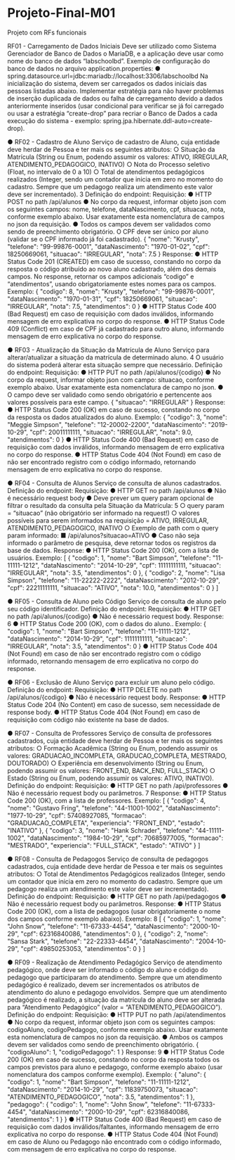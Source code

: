 # Projeto-Final-M01
Projeto com RFs funcionais

 RF01 - Carregamento de Dados Iniciais
Deve ser utilizado como Sistema Gerenciador de Banco de Dados o MariaDB, e a
aplicação deve usar como nome do banco de dados “labschoolbd”.
Exemplo de configuração do banco de dados no arquivo application.properties:
● spring.datasource.url=jdbc:mariadb://localhost:3306/labschoolbd
Na inicialização do sistema, devem ser carregados os dados iniciais das pessoas
listadas abaixo. Implementar estratégia para não haver problemas de inserção duplicada de
dados ou falha de carregamento devido a dados anteriormente inseridos (usar condicional
para verificar se já foi carregado ou usar a estratégia “create-drop” para recriar o Banco de
Dados a cada execução do sistema - exemplo: spring.jpa.hibernate.ddl-auto=create-drop).

● RF02 - Cadastro de Aluno
Serviço de cadastro de Aluno, cuja entidade deve herdar de Pessoa e ter mais os
seguintes atributos:
○ Situação da Matrícula (String ou Enum, podendo assumir os valores: ATIVO,
IRREGULAR, ATENDIMENTO_PEDAGOGICO, INATIVO)
○ Nota do Processo seletivo (Float, no intervalo de 0 a 10)
○ Total de atendimentos pedagógicos realizados (Integer, sendo um contador que
inicia em zero no momento do cadastro. Sempre que um pedagogo realiza um
atendimento este valor deve ser incrementado).
3
Definição do endpoint:
Requisição:
● HTTP POST no path /api/alunos
● No corpo da request, informar objeto json com os seguintes campos: nome,
telefone, dataNascimento, cpf, situacao, nota, conforme exemplo abaixo. Usar
exatamente esta nomenclatura de campos no json da requisição.
● Todos os campos devem ser validados como sendo de preenchimento
obrigatório. O CPF deve ser único por aluno (validar se o CPF informado já foi
cadastrado).
    {
    "nome": "Krusty",
    "telefone": "99-99876-0001",
    "dataNascimento": "1970-01-02",
    "cpf": 18250669061,
    "situacao": "IRREGULAR",
    "nota": 7.5
    }
Response:
● HTTP Status Code 201 (CREATED) em caso de sucesso, constando no corpo da
resposta o código atribuído ao novo aluno cadastrado, além dos demais
campos. No response, retornar os campos adicionais “codigo” e “atendimentos”,
usando obrigatoriamente estes nomes para os campos.
  Exemplo:
    {
    "codigo": 8,
    "nome": "Krusty",
    "telefone": "99-99876-0001",
    "dataNascimento": "1970-01-31",
    "cpf": 18250669061,
    "situacao": "IRREGULAR",
    "nota": 7.5,
    "atendimentos": 0
    }
● HTTP Status Code 400 (Bad Request) em caso de requisição com dados
inválidos, informando mensagem de erro explicativa no corpo do response.
● HTTP Status Code 409 (Conflict) em caso de CPF já cadastrado para outro
aluno, informando mensagem de erro explicativa no corpo do response.

● RF03 - Atualização da Situação da Matrícula de Aluno
Serviço para alterar/atualizar a situação da matrícula de determinado aluno.
4
O usuário do sistema poderá alterar esta situação sempre que necessário.
Definição do endpoint:
Requisição:
● HTTP PUT no path /api/alunos/{codigo}
● No corpo da request, informar objeto json com campo: situacao, conforme
exemplo abaixo. Usar exatamente esta nomenclatura de campo no json.
● O campo deve ser validado como sendo obrigatório e pertencente aos valores
possíveis para este campo.
    {
    "situacao": "IRREGULAR"
    }
Response:
● HTTP Status Code 200 (OK) em caso de sucesso, constando no corpo da
resposta os dados atualizados do aluno.
  Exemplo:
    {
    "codigo": 3,
    "nome": "Meggie Simpson",
    "telefone": "12-20002-2200",
    "dataNascimento": "2019-10-29",
    "cpf": 20011111111,
    "situacao": "IRREGULAR",
    "nota": 9.0,
    "atendimentos": 0
    }
● HTTP Status Code 400 (Bad Request) em caso de requisição com dados
inválidos, informando mensagem de erro explicativa no corpo do response.
● HTTP Status Code 404 (Not Found) em caso de não ser encontrado registro
com o código informado, retornando mensagem de erro explicativa no corpo
do response.

● RF04 - Consulta de Alunos
Serviço de consulta de alunos cadastrados.
Definição do endpoint:
Requisição:
● HTTP GET no path /api/alunos
● Não é necessário request body
● Deve prever um query param opcional de filtrar o resultado da consulta pela
Situação da Matrícula:
5
○ query param = “situacao” (não obrigatório ser informado na request!)
○ valores possíveis para serem informados na requisição = ATIVO,
IRREGULAR, ATENDIMENTO_PEDAGOGICO, INATIVO
○ Exemplo de path com o query param informado:
■ /api/alunos?situacao=ATIVO
● Caso não seja informado o parâmetro de pesquisa, deve retornar todos os
registros da base de dados.
Response:
● HTTP Status Code 200 (OK), com a lista de usuários.
  Exemplo:
    [
    {
    "codigo": 1,
    "nome": "Bart Simpson",
    "telefone": "11-11111-1212",
    "dataNascimento": "2014-10-29",
    "cpf": 11111111111,
    "situacao": "IRREGULAR",
    "nota": 3.5,
    "atendimentos": 0
    },
    {
    "codigo": 2,
    "nome": "Lisa Simpson",
    "telefone": "11-22222-2222",
    "dataNascimento": "2012-10-29",
    "cpf": 22211111111,
    "situacao": "ATIVO",
    "nota": 10.0,
    "atendimentos": 0
    }
    ]
    
● RF05 - Consulta de Aluno pelo Código
Serviço de consulta de aluno pelo seu código identificador.
Definição do endpoint:
Requisição:
● HTTP GET no path /api/alunos/{codigo}
● Não é necessário request body.
Response:
6
● HTTP Status Code 200 (OK), com o dados do aluno..
  Exemplo:
    {
    "codigo": 1,
    "nome": "Bart Simpson",
    "telefone": "11-11111-1212",
    "dataNascimento": "2014-10-29",
    "cpf": 11111111111,
    "situacao": "IRREGULAR",
    "nota": 3.5,
    "atendimentos": 0
    }
● HTTP Status Code 404 (Not Found) em caso de não ser encontrado registro
com o código informado, retornando mensagem de erro explicativa no corpo
do response.

● RF06 - Exclusão de Aluno
Serviço para excluir um aluno pelo código.
Definição do endpoint:
Requisição:
● HTTP DELETE no path /api/alunos/{codigo}
● Não é necessário request body.
Response:
● HTTP Status Code 204 (No Content) em caso de sucesso, sem necessidade de
response body.
● HTTP Status Code 404 (Not Found) em caso de requisição com código não
existente na base de dados.

● RF07 - Consulta de Professores
Serviço de consulta de professores cadastrados, cuja entidade deve herdar de Pessoa
e ter mais os seguintes atributos:
○ Formação Acadêmica (String ou Enum, podendo assumir os valores:
GRADUACAO_INCOMPLETA, GRADUCAO_COMPLETA, MESTRADO, DOUTORADO)
○ Experiência em desenvolvimento (String ou Enum, podendo assumir os valores:
FRONT_END, BACK_END, FULL_STACK)
○ Estado (String ou Enum, podendo assumir os valores: ATIVO, INATIVO).
Definição do endpoint:
Requisição:
● HTTP GET no path /api/professores
● Não é necessário request body ou parâmetros.
7
Response:
● HTTP Status Code 200 (OK), com a lista de professores.
  Exemplo:
    [
    {
    "codigo": 4,
    "nome": "Gustavo Fring",
    "telefone": "44-11001-1002",
    "dataNascimento": "1977-10-29",
    "cpf": 57408927085,
    "formacao": "GRADUACAO_COMPLETA",
    "experiencia": "FRONT_END",
    "estado": "INATIVO"
    },
    {
    "codigo": 3,
    "nome": "Hank Schrader",
    "telefone": "44-11111-1002",
    "dataNascimento": "1984-10-29",
    "cpf": 70685977005,
    "formacao": "MESTRADO",
    "experiencia": "FULL_STACK",
    "estado": "ATIVO"
    }
    ]
    
● RF08 - Consulta de Pedagogos
Serviço de consulta de pedagogos cadastrados, cuja entidade deve herdar de Pessoa e
ter mais os seguintes atributos:
○ Total de Atendimentos Pedagógicos realizados (Integer, sendo um contador que
inicia em zero no momento do cadastro. Sempre que um pedagogo realiza um
atendimento este valor deve ser incrementado).
Definição do endpoint:
Requisição:
● HTTP GET no path /api/pedagogos
● Não é necessário request body ou parâmetros.
Response:
● HTTP Status Code 200 (OK), com a lista de pedagogos (usar obrigatoriamente o
nome dos campos conforme exemplo abaixo).
  Exemplo:
    8
    [
    {
    "codigo": 1,
    "nome": "John Snow",
    "telefone": "11-67333-4454",
    "dataNascimento": "2000-10-29",
    "cpf": 62316840086,
    "atendimentos": 0
    },
    {
    "codigo": 2,
    "nome": "Sansa Stark",
    "telefone": "22-22333-4454",
    "dataNascimento": "2004-10-29",
    "cpf": 49850253053,
    "atendimentos": 0
    }
    ]
    
● RF09 - Realização de Atendimento Pedagógico
Serviço de atendimento pedagógico, onde deve ser informado o código do aluno e
código do pedagogo que participaram do atendimento.
Sempre que um atendimento pedagógico é realizado, devem ser incrementados os
atributos de atendimento do aluno e pedagogo envolvidos.
Sempre que um atendimento pedagógico é realizado, a situação da matrícula do aluno
deve ser alterada para “Atendimento Pedagógico” (valor =
“ATENDIMENTO_PEDAGOGICO”).
Definição do endpoint:
Requisição:
● HTTP PUT no path /api/atendimentos
● No corpo da request, informar objeto json com os seguintes campos:
codigoAluno, codigoPedagogo, conforme exemplo abaixo. Usar exatamente esta
nomenclatura de campos no json da requisição.
● Ambos os campos devem ser validados como sendo de preenchimento
obrigatório.
    {
    "codigoAluno": 1,
    "codigoPedagogo": 1
    }
Response:
9
● HTTP Status Code 200 (OK) em caso de sucesso, constando no corpo da resposta
todos os campos previstos para aluno e pedagogo, conforme exemplo abaixo (usar
nomenclatura dos campos conforme exemplo).
  Exemplo:
    {
    "aluno": {
    "codigo": 1,
    "nome": "Bart Simpson",
    "telefone": "11-11111-1212",
    "dataNascimento": "2014-10-29",
    "cpf": 11839750073,
    "situacao": "ATENDIMENTO_PEDAGOGICO",
    "nota": 3.5,
    "atendimentos": 1
    },
    "pedagogo": {
    "codigo": 1,
    "nome": "John Snow",
    "telefone": "11-67333-4454",
    "dataNascimento": "2000-10-29",
    "cpf": 62316840086,
    "atendimentos": 1
    }
    }
● HTTP Status Code 400 (Bad Request) em caso de requisição com dados
inválidos/faltantes, informando mensagem de erro explicativa no corpo do response.
● HTTP Status Code 404 (Not Found) em caso de Aluno ou Pedagogo não encontrado
com o código informado, com mensagem de erro explicativa no corpo do response.

